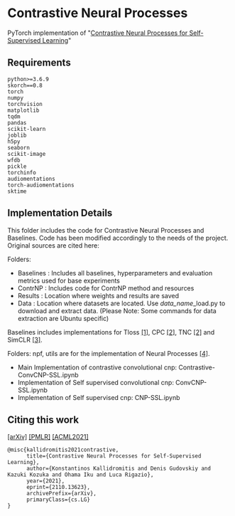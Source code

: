 # Contrastive Neural Processes
PyTorch implementation of "[Contrastive Neural Processes for Self-Supervised Learning](https://arxiv.org/abs/2110.13623)"

## Requirements

```
python>=3.6.9
skorch==0.8
torch
numpy
torchvision
matplotlib
tqdm
pandas
scikit-learn
joblib
h5py
seaborn
scikit-image
wfdb
pickle
torchinfo
audiomentations
torch-audiomentations
sktime
```

## Implementation Details

This folder includes the code for Contrastive Neural Processes and Baselines.
Code has been modified accordingly to the needs of the project. Original sources are cited here:

Folders:
- Baselines : Includes all baselines, hyperparameters and evaluation metrics used for base experiments
- ContrNP : Includes code for ContrNP method and resources
- Results : Location where weights and results are saved
- Data : Location where datasets are located. Use *data_name*_load.py to download and extract data. 
(Please Note: Some commands for data extraction are Ubuntu specific)



Baselines includes implementations for Tloss [[1]](https://github.com/White-Link/UnsupervisedScalableRepresentationLearningTimeSeries), CPC [[2]](https://openreview.net/forum?id=8qDwejCuCN), TNC [[2]](https://openreview.net/forum?id=8qDwejCuCN) and SimCLR [[3]](https://github.com/Spijkervet/SimCLR).

Folders: npf, utils are for the implementation of Neural Processes [[4]](https://github.com/YannDubs/Neural-Process-Family).
- Main Implementation of contrastive convolutional cnp: Contrastive-ConvCNP-SSL.ipynb
- Implementation of Self supervised convolutional cnp: ConvCNP-SSL.ipynb
- Implementation of Self supervised cnp: CNP-SSL.ipynb


## Citing this work


[[arXiv]](https://arxiv.org/abs/2110.13623) [[PMLR]](https://proceedings.mlr.press/v157/kallidromitis21a) [[ACML2021]](http://www.acml-conf.org/2021/conference/accepted-papers/266/) 

```
@misc{kallidromitis2021contrastive,
      title={Contrastive Neural Processes for Self-Supervised Learning}, 
      author={Konstantinos Kallidromitis and Denis Gudovskiy and Kazuki Kozuka and Ohama Iku and Luca Rigazio},
      year={2021},
      eprint={2110.13623},
      archivePrefix={arXiv},
      primaryClass={cs.LG}
}
```
